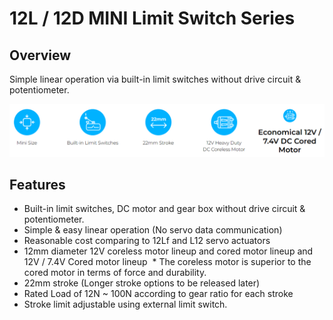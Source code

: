 # 12L / 12D MINI Limit Switch Series
## Overview
Simple linear operation via built-in limit switches without drive circuit & potentiometer.

![limitswitchindex](./limitswitchindex.png)
## Features
- Built-in limit switches, DC motor and gear box without drive circuit & potentiometer.
- Simple & easy linear operation (No servo data communication)
- Reasonable cost comparing to 12Lf and L12 servo actuators
- 12mm diameter 12V coreless motor lineup and cored motor lineup and 12V / 7.4V Cored motor lineup
 * The coreless motor is superior to the cored motor in terms of force and durability.
- 22mm stroke (Longer stroke options to be released later)
- Rated Load of 12N ~ 100N according to gear ratio for each stroke
- Stroke limit adjustable using external limit switch.

